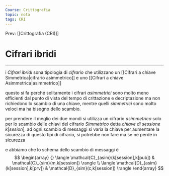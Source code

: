 ```yaml
---
Course: Crittografia
topic: nota
tags: CRI
---
```


Prev: [[Crittografia (CRI)]]

# Cifrari ibridi
---
i _Cifrari ibridi_ sona tipologia di _cifrario_ che utilizzano un [[Cifrari a chiave Simmetrica|cifrario asimmetrico]] e uno [[Cifrari a chiave Asimmetrica|asimmetrico]]

questo si fa perché solitamente i cifrari _asimmetrici_ sono molto meno efficienti dal punto di vista del tempo di crittazione e decriptazione ma non richiedono lo scambio di una chiave, mentre quelli _simmetrici_ sono molto veloci ma ha bisogno dello scambio.

per prendere il meglio dei due mondi si utilizza un cifrario _asimmetrico_ solo per lo scambio delle chiavi del cifrario _Simmetrico_  detta _chiave di sessione_ $k[sesion]$, ad ogni scambio di messaggi si varia la chiave per aumentare la sicurezza di questo tipi di cifrario, si potrebbe non fare ma se ne perde in sicurezza 

e abbiamo che lo schema dello scambio di messaggi è 
$$
\begin{array} {}
  \langle \mathcal{C}_{asim}(k[session],k[pub]) & \mathcal{C}_{sim}(m,k[session]) \rangle \\
  \langle \mathcal{D}_{asim}(k[session],k[prv]) & \mathcal{D}_{sim}(c,k[session]) \rangle
\end{array}
$$
